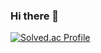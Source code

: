 ### Hi there 👋

[![Solved.ac Profile](http://mazassumnida.wtf/api/v2/generate_badge?boj=백준아이디)](https://solved.ac/siyoung4528/)

<!--
**bsiyoung/bsiyoung** is a ✨ _special_ ✨ repository because its `README.md` (this file) appears on your GitHub profile.

Here are some ideas to get you started:

- 🔭 I’m currently working on ...
- 🌱 I’m currently learning ...
- 👯 I’m looking to collaborate on ...
- 🤔 I’m looking for help with ...
- 💬 Ask me about ...
- 📫 How to reach me: ...
- 😄 Pronouns: ...
- ⚡ Fun fact: ...
-->
